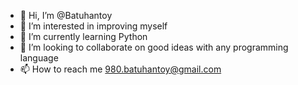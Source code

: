 - 👋 Hi, I’m @Batuhantoy
- 👀 I’m interested in improving myself
- 🌱 I’m currently learning Python
- 💞️ I’m looking to collaborate on good ideas with any programming language
- 📫 How to reach me 980.batuhantoy@gmail.com

<!---
Batuhantoy/Batuhantoy is a ✨ special ✨ repository because its `README.md` (this file) appears on your GitHub profile.
You can click the Preview link to take a look at your changes.
--->
